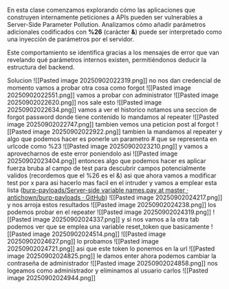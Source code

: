 En esta clase comenzamos explorando cómo las aplicaciones que construyen internamente peticiones a APIs pueden ser vulnerables a Server-Side Parameter Pollution. Analizamos cómo añadir parámetros adicionales codificados con **%26** (carácter **&**) puede ser interpretado como una inyección de parámetros por el servidor.

Este comportamiento se identifica gracias a los mensajes de error que van revelando qué parámetros internos existen, permitiéndonos deducir la estructura del backend.

Solucion
![[Pasted image 20250902022319.png]]
no nos dan credencial de momento vamos a probar otra cosa como forgot
![[Pasted image 20250902022551.png]]
vamos a probar con administrator
![[Pasted image 20250902022620.png]]
nos sale esto 
![[Pasted image 20250902022634.png]]
vamos a ver el historico notamos una seccion de forgot password donde tiene contenido lo mandamos al repeater
![[Pasted image 20250902022747.png]]
tambien vemos una peticion post al forgot
![[Pasted image 20250902022922.png]]
tambien la mandamos al repeater
y algo que podemos hacer es ponerle un parametro # que se representa en urlcode como %23
![[Pasted image 20250902023210.png]]
y vamos a aprovecharnos de este error poniendolo asi
![[Pasted image 20250902023404.png]]
entonces algo que podemos hacer es aplicar fuerza bruba al campo de test para descubrir campos potencialmente validos (recordemos que el %26 es el &) asi que ahora vamos a modificar test por x para asi hacerlo mas facil en el intruder
y vamos a emplear esta lista ([burp-payloads/Server-side variable names.pay at master · antichown/burp-payloads · GitHub](https://github.com/antichown/burp-payloads/blob/master/Server-side%20variable%20names.pay))
![[Pasted image 20250902024217.png]]
y nos arroja estos resultados
![[Pasted image 20250902024238.png]]
los podemos probar en el repeater
![[Pasted image 20250902024319.png]]
![[Pasted image 20250902024337.png]]
y si nos vamos a la otra tab podemos ver que se emplea una variable reset_token que basicamente
![[Pasted image 20250902024514.png]]
![[Pasted image 20250902024627.png]]
lo probamos
![[Pasted image 20250902024721.png]]
asi que este token lo ponemos en la url
![[Pasted image 20250902024825.png]]
le damos enter ahora podemos cambiar la contraseña de administrador
![[Pasted image 20250902024858.png]]
nos logeamos como administrador y eliminamos al usuario carlos
![[Pasted image 20250902024944.png]]



